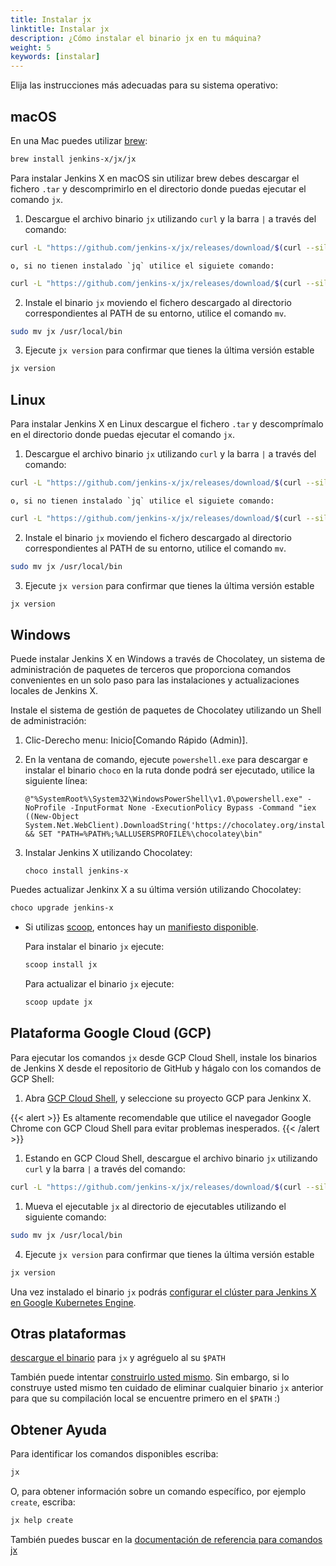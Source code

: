 ```yaml
---
title: Instalar jx
linktitle: Instalar jx
description: ¿Cómo instalar el binario jx en tu máquina?
weight: 5
keywords: [instalar]
---
```


Elija las instrucciones más adecuadas para su sistema operativo:

## macOS

En una Mac puedes utilizar [brew](https://brew.sh/):

```sh
brew install jenkins-x/jx/jx
```

Para instalar Jenkins X en macOS sin utilizar brew debes descargar el fichero `.tar` y descomprimirlo en el directorio donde puedas ejecutar el comando `jx`.

1.  Descargue el archivo binario `jx` utilizando `curl` y la barra `|` a través del comando:

```sh
curl -L "https://github.com/jenkins-x/jx/releases/download/$(curl --silent https://api.github.com/repos/jenkins-x/jx/releases/latest | jq -r '.tag_name')/jx-darwin-amd64.tar.gz" | tar xzv "jx"
```

    o, si no tienen instalado `jq` utilice el siguiete comando:

```sh
curl -L "https://github.com/jenkins-x/jx/releases/download/$(curl --silent "https://github.com/jenkins-x/jx/releases/latest" | sed 's#.*tag/\(.*\)\".*#\1#')/jx-darwin-amd64.tar.gz" | tar xzv "jx"
```


2.  Instale el binario `jx` moviendo el fichero descargado al directorio correspondientes al PATH de su entorno, utilice el comando `mv`.

```sh
sudo mv jx /usr/local/bin
```

3. Ejecute `jx version` para confirmar que tienes la última versión estable

```sh
jx version
```

## Linux

Para instalar Jenkins X en Linux descargue el fichero `.tar` y descomprímalo en el directorio donde puedas ejecutar el comando `jx`.

1.  Descargue el archivo binario `jx` utilizando `curl` y la barra `|` a través del comando:

```sh
curl -L "https://github.com/jenkins-x/jx/releases/download/$(curl --silent https://api.github.com/repos/jenkins-x/jx/releases/latest | jq -r '.tag_name')/jx-linux-amd64.tar.gz" | tar xzv "jx"
```

    o, si no tienen instalado `jq` utilice el siguiete comando:

```sh
curl -L "https://github.com/jenkins-x/jx/releases/download/$(curl --silent "https://github.com/jenkins-x/jx/releases/latest" | sed 's#.*tag/\(.*\)\".*#\1#')/jx-linux-amd64.tar.gz" | tar xzv "jx"
```

2.  Instale el binario `jx` moviendo el fichero descargado al directorio correspondientes al PATH de su entorno, utilice el comando `mv`.

```sh
sudo mv jx /usr/local/bin
```

3. Ejecute `jx version` para confirmar que tienes la última versión estable

```sh
jx version
```

## Windows

Puede instalar Jenkins X en Windows a través de Chocolatey, un sistema de administración de paquetes de terceros que proporciona comandos convenientes en un solo paso para las instalaciones y actualizaciones locales de Jenkins X.

Instale el sistema de gestión de paquetes de Chocolatey utilizando un Shell de administración:

1.  Clic-Derecho menu: Inicio\[Comando Rápido (Admin)\].

2.  En la ventana de comando, ejecute `powershell.exe` para descargar e instalar el binario  `choco` en la ruta donde podrá ser ejecutado, utilice la siguiente línea:

        @"%SystemRoot%\System32\WindowsPowerShell\v1.0\powershell.exe" -NoProfile -InputFormat None -ExecutionPolicy Bypass -Command "iex ((New-Object System.Net.WebClient).DownloadString('https://chocolatey.org/install.ps1'))" && SET "PATH=%PATH%;%ALLUSERSPROFILE%\chocolatey\bin"

3.  Instalar Jenkins X utilizando Chocolatey:

        choco install jenkins-x

Puedes actualizar Jenkinx X a su última versión utilizando Chocolatey:

```sh
choco upgrade jenkins-x
```

- Si utilizas [scoop](https://scoop.sh), entonces hay un [manifiesto disponible](https://github.com/lukesampson/scoop/blob/master/bucket/jx.json).

  Para instalar el binario `jx` ejecute:

  ```sh
  scoop install jx
  ```

  Para actualizar el binario `jx` ejecute:

  ```sh
  scoop update jx
  ```

## Plataforma Google Cloud (GCP)

Para ejecutar los comandos `jx` desde GCP Cloud Shell, instale los binarios de Jenkins X desde el repositorio de GitHub y hágalo con los comandos de GCP Shell:

1.  Abra [GCP Cloud Shell](https://cloud.google.com/shell/docs/starting-cloud-shell),
    y seleccione su proyecto GCP para Jenkinx X.

{{< alert >}}
Es altamente recomendable que utilice el navegador Google Chrome con GCP Cloud Shell para evitar problemas inesperados.
{{< /alert >}}

1.  Estando en GCP Cloud Shell, descargue el archivo binario `jx` utilizando `curl` y la barra `|` a través del comando:

```sh
curl -L "https://github.com/jenkins-x/jx/releases/download/$(curl --silent https://api.github.com/repos/jenkins-x/jx/releases/latest | jq -r '.tag_name')/jx-linux-amd64.tar.gz" | tar xzv "jx"
```

1.  Mueva el ejecutable `jx` al directorio de ejecutables utilizando el siguiente comando:

```sh
sudo mv jx /usr/local/bin
```

4. Ejecute `jx version` para confirmar que tienes la última versión estable

```sh
jx version
```

Una vez instalado el binario `jx` podrás [configurar el clúster para Jenkins X en Google Kubernetes Engine](/getting-started/create-cluster/).

## Otras plataformas

[descargue el binario](https://github.com/jenkins-x/jx/releases) para `jx` y agréguelo al su `$PATH`

También puede intentar [construirlo usted mismo](https://github.com/jenkins-x/jx/blob/master/docs/contributing/hacking.md). Sin embargo, si lo construye usted mismo ten cuidado de eliminar cualquier binario `jx` anterior para que su compilación local se encuentre primero en el `$PATH` :)

## Obtener Ayuda

Para identificar los comandos disponibles escriba:

```sh
jx
```

O, para obtener información sobre un comando específico, por ejemplo `create`, escriba:

```sh
jx help create
```

También puedes buscar en la [documentación de referencia para comandos jx](/commands/jx/)
